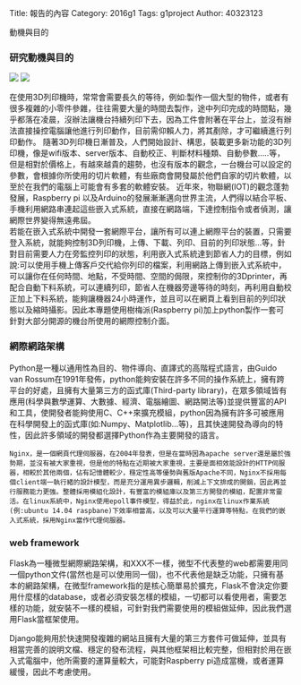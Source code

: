 Title: 報告的內容
Category: 2016g1
Tags: g1project
Author: 40323123


動機與目的

<!-- PELICAN_END_SUMMARY -->

<h3>研究動機與目的</h3>

<img src="http://i.imgur.com/WKGRL3z.png">
<img src="http://i.imgur.com/4yruSRL.png">  

在使用3D列印機時，常常會需要長久的等待，例如:製作一個大型的物件，或者有很多複雜的小零件參雜，往往需要大量的時間去製作，途中列印完成的時間點，幾乎都落在凌晨，沒辦法讓機台持續列印下去，因為工件會附著在平台上，並沒有辦法直接操控電腦讓他進行列印動作，目前需仰賴人力，將其剷除，才可繼續進行列印動作。
   隨著3D列印機日漸普及，人們開始設計、構思，裝載更多新功能的3D列印機，像是wifi版本、server版本、自動校正、判斷材料種類、自動參數…..等，但是相對於價格上，有越來越貴的趨勢，也沒有版本的觀念，一台機台可以設定的參數，會根據你所使用的切片軟體，有些廠商會開發屬於他們自家的切片軟體，以至於在我們的電腦上可能會有多套的軟體安裝。
  近年來，物聯網(IOT)的觀念蓬勃發展，Raspberry pi 以及Arduino的發展漸漸邁向世界主流，人們得以結合平板、手機利用網路串連起這些嵌入式系統，直接在網路端，下達控制指令或者偵測，讓網際世界變得無遠弗屆。  
  若能在嵌入式系統中開發一套網際平台，讓所有可以連上網際平台的裝置，只需要登入系統，就能夠控制3D列印機，上傳、下載、列印、目前的列印狀態…等，針對目前需要人力在旁監控列印的狀態，利用嵌入式系統達到節省人力的目標，例如說:可以使用手機上傳客戶交代給你列印的檔案，利用網路上傳到嵌入式系統中，可以讓你在任何時間、地點，不受時間、空間的侷限，來控制你的3Dprinter，再配合自動下料系統，可以連續列印，節省人在機器旁邊等待的時刻，再利用自動校正加上下料系統，能夠讓機器24小時運作，並且可以在網頁上看到目前的列印狀態以及縮時攝影。因此本專題使用樹梅派(Raspberry pi)加上python製作一套可針對大部分開源的機台所使用的網際控制介面。

<h3>網際網路架構</h3>
    Python是一種以通用性為目的、物件導向、直譯式的高階程式語言，由Guido van Rossum在1991年發佈，python能夠安裝在許多不同的操作系統上，擁有跨平台的好處，且擁有大量第三方的函式庫(Third-party library)，在眾多領域皆有應用(科學與數學運算、大數據、經濟、電腦繪圖、網路開法等)並提供豐富的API和工具，使開發者能夠使用C、C++來擴充模組，python因為擁有許多可被應用在科學開發上的函式庫(如:Numpy、Matplotlib…等)，且其快速開發為導向的特性，因此許多領域的開發都選擇Python作為主要開發的語言。


    Nginx，是一個網頁代理伺服器，在2004年發表，但是在當時因為apache server還是屬於強勢期，並沒有被大家重視，但是他的特點在近期被大家重視，主要是面相效能設計的HTTP伺服器，相較於其他兩個，佔有記憶體較少，穩定性高等優勢與舊版Apache不同，Nginx不採用每個client端一執行緒的設計模型，而是充分運用異步邏輯，削減上下文排成的開銷，因此再並行服務能力更強。整體採用模組化設計，有豐富的模組庫以及第三方開發的模組，配置非常靈活。在linux系統中，Nginx使用epoll事件模型，得益於此，nginx在linux作業系統(例:ubuntu 14.04 raspbane)下效率相當高，以及可以大量平行運算等特點，在我們的嵌入式系統，採用Nginx當作代理伺服器。
    
<h3>web framework</h3>
Flask為一種微型網際網路架構，和XXX不一樣，微型不代表整的web都需要用同一個python文件(當然也是可以使用同一個)，也不代表他是缺乏功能，只擁有基本的網路架構，在微型framework指的是核心簡單易於擴充，Flask不會決定你要用什麼樣的database，或者必須安裝怎樣的模組，一切都可以看使用者，需要怎樣的功能，就安裝不一樣的模組，可針對我們需要使用的模組做延伸，因此我們選用Flask當框架使用。

Django能夠用於快速開發複雜的網站且擁有大量的第三方套件可做延伸，並具有相當完善的說明文檔、穩定的發布流程，與其他框架相比較完整，但相對於用在嵌入式電腦中，他所需要的運算量較大，可能對Raspberry pi造成當機，或者運算緩慢，因此不考慮使用。







